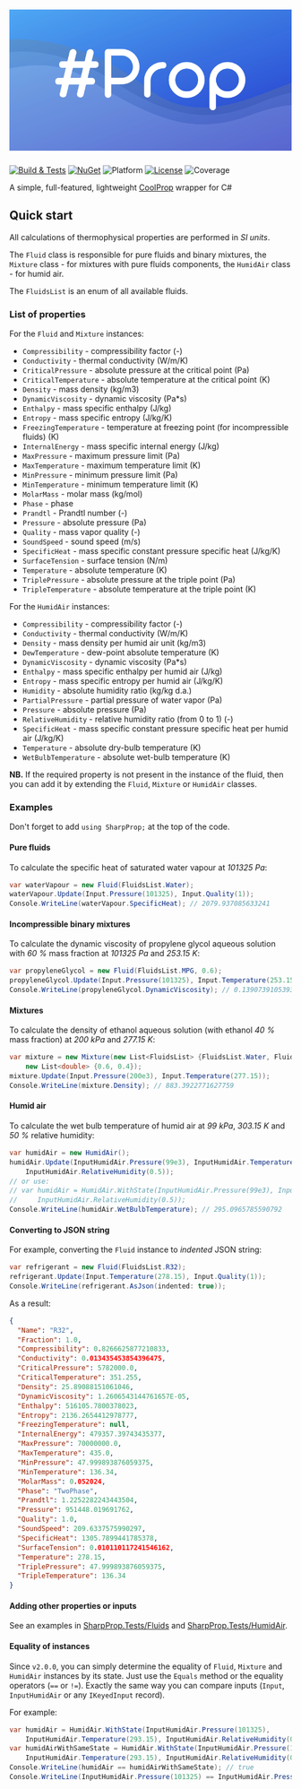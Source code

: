 # ![SharpProp](https://raw.githubusercontent.com/portyanikhin/SharpProp/f7f79cdc0fedbca3e4c816ef2205cfb8300e193f/SharpProp/pictures/header.svg)

[![Build & Tests](https://github.com/portyanikhin/SharpProp/actions/workflows/build-tests.yml/badge.svg)](https://github.com/portyanikhin/SharpProp/actions/workflows/build-tests.yml)
[![NuGet](https://img.shields.io/nuget/v/SharpProp)](https://www.nuget.org/packages/SharpProp/)
![Platform](https://img.shields.io/badge/platform-win--64%20%7C%20linux--64-lightgrey)
[![License](https://img.shields.io/github/license/portyanikhin/SharpProp)](https://github.com/portyanikhin/SharpProp/blob/master/LICENSE)
![Coverage](https://img.shields.io/badge/coverage-100%25-brightgreen)

A simple, full-featured, lightweight [CoolProp] wrapper for C#

[CoolProp]: http://www.coolprop.org/

## Quick start

All calculations of thermophysical properties are performed in _SI units_.

The `Fluid` class is responsible for pure fluids and binary mixtures, the `Mixture` class - for mixtures with pure
fluids components, the `HumidAir` class - for humid air.

The `FluidsList` is an enum of all available fluids.

### List of properties

For the `Fluid` and `Mixture` instances:

* `Compressibility` - compressibility factor (-)
* `Conductivity` - thermal conductivity (W/m/K)
* `CriticalPressure` - absolute pressure at the critical point (Pa)
* `CriticalTemperature` - absolute temperature at the critical point (K)
* `Density` - mass density (kg/m3)
* `DynamicViscosity` - dynamic viscosity (Pa*s)
* `Enthalpy` - mass specific enthalpy (J/kg)
* `Entropy` - mass specific entropy (J/kg/K)
* `FreezingTemperature` - temperature at freezing point (for incompressible fluids) (K)
* `InternalEnergy` - mass specific internal energy (J/kg)
* `MaxPressure` - maximum pressure limit (Pa)
* `MaxTemperature` - maximum temperature limit (K)
* `MinPressure` - minimum pressure limit (Pa)
* `MinTemperature` - minimum temperature limit (K)
* `MolarMass` - molar mass (kg/mol)
* `Phase` - phase
* `Prandtl` - Prandtl number (-)
* `Pressure` - absolute pressure (Pa)
* `Quality` - mass vapor quality (-)
* `SoundSpeed` - sound speed (m/s)
* `SpecificHeat` - mass specific constant pressure specific heat (J/kg/K)
* `SurfaceTension` - surface tension (N/m)
* `Temperature` - absolute temperature (K)
* `TriplePressure` - absolute pressure at the triple point (Pa)
* `TripleTemperature` - absolute temperature at the triple point (K)

For the `HumidAir` instances:

* `Compressibility` - compressibility factor (-)
* `Conductivity` - thermal conductivity (W/m/K)
* `Density` - mass density per humid air unit (kg/m3)
* `DewTemperature` - dew-point absolute temperature (K)
* `DynamicViscosity` - dynamic viscosity (Pa*s)
* `Enthalpy` - mass specific enthalpy per humid air (J/kg)
* `Entropy` - mass specific entropy per humid air (J/kg/K)
* `Humidity` - absolute humidity ratio (kg/kg d.a.)
* `PartialPressure` - partial pressure of water vapor (Pa)
* `Pressure` - absolute pressure (Pa)
* `RelativeHumidity` - relative humidity ratio (from 0 to 1) (-)
* `SpecificHeat` - mass specific constant pressure specific heat per humid air (J/kg/K)
* `Temperature` - absolute dry-bulb temperature (K)
* `WetBulbTemperature` - absolute wet-bulb temperature (K)

**NB.** If the required property is not present in the instance of the fluid, then you can add it by extending
the `Fluid`, `Mixture` or `HumidAir` classes.

### Examples

Don't forget to add `using SharpProp;` at the top of the code.

#### Pure fluids

To calculate the specific heat of saturated water vapour at _101325 Pa_:

```c#
var waterVapour = new Fluid(FluidsList.Water);
waterVapour.Update(Input.Pressure(101325), Input.Quality(1));
Console.WriteLine(waterVapour.SpecificHeat); // 2079.937085633241
```

#### Incompressible binary mixtures

To calculate the dynamic viscosity of propylene glycol aqueous solution with _60 %_ mass fraction at _101325 Pa_ and _253.15 K_:

```c#
var propyleneGlycol = new Fluid(FluidsList.MPG, 0.6);
propyleneGlycol.Update(Input.Pressure(101325), Input.Temperature(253.15));
Console.WriteLine(propyleneGlycol.DynamicViscosity); // 0.13907391053938847
```

#### Mixtures

To calculate the density of ethanol aqueous solution (with ethanol _40 %_ mass fraction) at _200 kPa_ and _277.15 K_:

```c#
var mixture = new Mixture(new List<FluidsList> {FluidsList.Water, FluidsList.Ethanol}, 
    new List<double> {0.6, 0.4});
mixture.Update(Input.Pressure(200e3), Input.Temperature(277.15));
Console.WriteLine(mixture.Density); // 883.3922771627759
```

#### Humid air

To calculate the wet bulb temperature of humid air at _99 kPa_, _303.15 K_ and _50 %_ relative humidity:

```c#
var humidAir = new HumidAir();
humidAir.Update(InputHumidAir.Pressure(99e3), InputHumidAir.Temperature(303.15),
    InputHumidAir.RelativeHumidity(0.5));
// or use:
// var humidAir = HumidAir.WithState(InputHumidAir.Pressure(99e3), InputHumidAir.Temperature(303.15),
//     InputHumidAir.RelativeHumidity(0.5));
Console.WriteLine(humidAir.WetBulbTemperature); // 295.0965785590792
```

#### Converting to JSON string

For example, converting the `Fluid` instance to _indented_ JSON string:

```c#
var refrigerant = new Fluid(FluidsList.R32);
refrigerant.Update(Input.Temperature(278.15), Input.Quality(1));
Console.WriteLine(refrigerant.AsJson(indented: true));
```

As a result:

```json
{
  "Name": "R32",
  "Fraction": 1.0,
  "Compressibility": 0.8266625877210833,
  "Conductivity": 0.013435453854396475,
  "CriticalPressure": 5782000.0,
  "CriticalTemperature": 351.255,
  "Density": 25.89088151061046,
  "DynamicViscosity": 1.2606543144761657E-05,
  "Enthalpy": 516105.7800378023,
  "Entropy": 2136.2654412978777,
  "FreezingTemperature": null,
  "InternalEnergy": 479357.39743435377,
  "MaxPressure": 70000000.0,
  "MaxTemperature": 435.0,
  "MinPressure": 47.999893876059375,
  "MinTemperature": 136.34,
  "MolarMass": 0.052024,
  "Phase": "TwoPhase",
  "Prandtl": 1.2252282243443504,
  "Pressure": 951448.019691762,
  "Quality": 1.0,
  "SoundSpeed": 209.6337575990297,
  "SpecificHeat": 1305.7899441785378,
  "SurfaceTension": 0.010110117241546162,
  "Temperature": 278.15,
  "TriplePressure": 47.999893876059375,
  "TripleTemperature": 136.34
}
```

#### Adding other properties or inputs

See an examples in [SharpProp.Tests/Fluids] and [SharpProp.Tests/HumidAir].

[SharpProp.Tests/Fluids]: https://github.com/portyanikhin/SharpProp/tree/master/SharpProp.Tests/Fluids
[SharpProp.Tests/HumidAir]: https://github.com/portyanikhin/SharpProp/tree/master/SharpProp.Tests/HumidAir

#### Equality of instances

Since `v2.0.0`, you can simply determine the equality of `Fluid`, `Mixture` and `HumidAir` instances by its state.
Just use the `Equals` method or the equality operators (`==` or `!=`). 
Exactly the same way you can compare inputs (`Input`, `InputHumidAir` or any `IKeyedInput` record).

For example:

```c#
var humidAir = HumidAir.WithState(InputHumidAir.Pressure(101325),
    InputHumidAir.Temperature(293.15), InputHumidAir.RelativeHumidity(0.5));
var humidAirWithSameState = HumidAir.WithState(InputHumidAir.Pressure(101325),
    InputHumidAir.Temperature(293.15), InputHumidAir.RelativeHumidity(0.5));
Console.WriteLine(humidAir == humidAirWithSameState); // true
Console.WriteLine(InputHumidAir.Pressure(101325) == InputHumidAir.Pressure(101.325e3)); // true
```